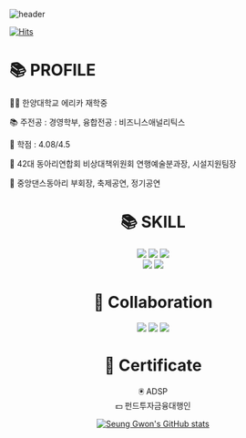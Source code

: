![header](https://capsule-render.vercel.app/api?type=waving&color=99afc2&text=Welcome%20to%20Seung%20Gwon's%20GitHub%20👋&animation=twinkling&fontSize=35&fontAlignY=40&fontAlign=65&height=250)

[![Hits](https://hits.seeyoufarm.com/api/count/incr/badge.svg?url=https%3A%2F%2Fgithub.com%2FSeungGwonRyu&count_bg=%231A7870&title_bg=%23625C9E&icon=sparkpost.svg&icon_color=%23E7E7E7&title=hits&edge_flat=false)](https://hits.seeyoufarm.com)

</head>
<body>
  <div>
    <h1>📚 PROFILE</h1>
  </div>
  <div class="profile-info">
    <p> 🧑‍🎓 한양대학교 에리카 재학중</p>
    <p> 📚 주전공 : 경영학부, 융합전공 : 비즈니스애널리틱스</p>
    <p> 📖 학점 : 4.08/4.5</p>
    <p> 👦 42대 동아리연합회 비상대책위원회 연행예술분과장, 시설지원팀장</p>
    <p> 🕺 중앙댄스동아리 부회장, 축제공연, 정기공연</p>
    
  </div>
</body>
</html>

<div align=center><h1>📚 SKILL</h1></div>
<div align=center> 
<img src="https://img.shields.io/badge/python-3776AB?style=for-the-badge&logo=python&logoColor=white">
<img src="https://img.shields.io/badge/R-276DC3?style=for-the-badge&logo=R&logoColor=white">
<img src="https://img.shields.io/badge/GitHub-181717?style=for-the-badge&logo=GitHub&logoColor=white">
<br>
<div align=center> 
<img src="https://img.shields.io/badge/Excel-217346?style=for-the-badge&logo=MicrosoftExcel&logoColor=white">
<img src="https://img.shields.io/badge/Power Point-B7472A?style=for-the-badge&logo=MicrosoftPowerPoint&logoColor=white">

<div align=center><h1>📱 Collaboration</h1></div>
<div align=center> 
<img src="https://img.shields.io/badge/Slack-4A154B?style=for-the-badge&logo=Slack&logoColor=white">
<img src="https://img.shields.io/badge/Notion-000000?style=for-the-badge&logo=Notion&logoColor=white">
<img src="https://img.shields.io/badge/Discord-5865F2?style=for-the-badge&logo=Discord&logoColor=white">
<br>


</head>
<body>
  <div>
    <h1>📖 Certificate</h1>
  </div>
  <div class="certificate-info">
    🖲️ ADSP<br>
    💵 펀드투자금융대행인
  </div>
</body>
</html>



  
[![Seung Gwon's GitHub stats](https://github-readme-stats.vercel.app/api?username=SeungGwonRyu&include_all_commits=true&theme=nord&hide_border=true&count_private=true)](https://github.com/jiholee0/github-readme-stats)
